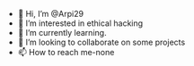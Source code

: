 - 👋 Hi, I’m @Arpi29
- 👀 I’m interested in ethical hacking
- 🌱 I’m currently learning.
- 💞️ I’m looking to collaborate on some projects
- 📫 How to reach me-none

<!---
Arpi29/Arpi29 is a ✨ special ✨ repository because its `README.md` (this file) appears on your GitHub profile.
You can click the Preview link to take a look at your changes.
--->
